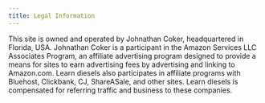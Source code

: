 ```yaml
---
title: Legal Information
---
```


This site is owned and operated by Johnathan Coker,  headquartered in Florida, USA.  Johnathan Coker is a participant in the Amazon Services LLC Associates Program, an affiliate advertising program designed to provide a means for sites to earn advertising fees by advertising and linking to Amazon.com. Learn diesels also participates in affiliate programs with Bluehost, Clickbank, CJ, ShareASale, and other sites. Learn diesels is compensated for referring traffic and business to these companies.
